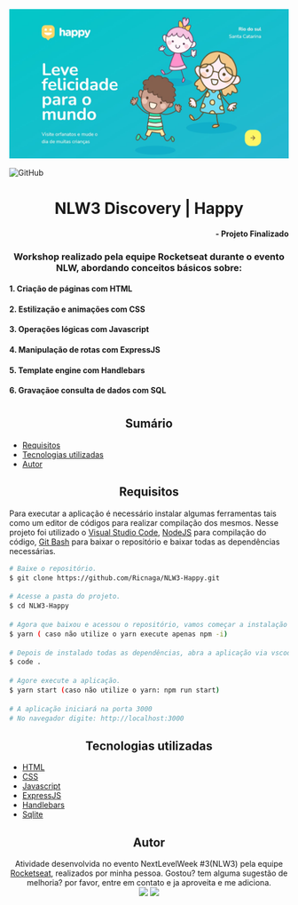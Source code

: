 <img src="img1.jpg" alt="Capa"/>

![GitHub](https://img.shields.io/github/license/Ricnaga/NLW3-Happy)
# <div align="center"> NLW3 Discovery | Happy </div>
#### <div align="right">- Projeto Finalizado <div>

### <div align="center"> Workshop realizado pela equipe Rocketseat durante o evento NLW, abordando conceitos básicos sobre: </div>

#### 1. Criação de páginas com HTML
#### 2. Estilização e animações com CSS
#### 3. Operações lógicas com Javascript
#### 4. Manipulação de rotas com ExpressJS
#### 5. Template engine com Handlebars
#### 6. Gravaçãoe consulta de dados com SQL

#

## <div align="center"> Sumário </div>
<!--ts-->
   - [Requisitos](#<div-align="center">Requisitos</div>)
   - [Tecnologias utilizadas](#<div-align="center">Tecnologias-utilizadas</div>)
   - [Autor](#<div-align="center">Autor</div>)
<!--te-->

## <div align="center">Requisitos</div>
Para executar a aplicação é necessário instalar algumas ferramentas tais como um editor de códigos para realizar compilação dos mesmos. Nesse projeto foi utilizado o [Visual Studio Code](https://code.visualstudio.com/), [NodeJS](https://nodejs.org/en/) para compilação do código, [Git Bash](https://gitforwindows.org/) para baixar o repositório e baixar todas as dependências necessárias. 

```bash
# Baixe o repositório.
$ git clone https://github.com/Ricnaga/NLW3-Happy.git

# Acesse a pasta do projeto.
$ cd NLW3-Happy

# Agora que baixou e acessou o repositório, vamos começar a instalação das dependências.
$ yarn ( caso não utilize o yarn execute apenas npm -i)

# Depois de instalado todas as dependências, abra a aplicação via vscode
$ code .

# Agore execute a aplicação.
$ yarn start (caso não utilize o yarn: npm run start)

# A aplicação iniciará na porta 3000 
# No navegador digite: http://localhost:3000
```

##  <div align="center">Tecnologias utilizadas</div>
- [HTML](https://www.w3.org/HTML)
- [CSS](https://www.w3.org/Style/CSS/)
- [Javascript](https://developer.mozilla.org/pt-BR/docs/Web/JavaScript)
- [ExpressJS](https://expressjs.com/pt-br/starter/installing.html)
- [Handlebars](https://handlebarsjs.com/)
- [Sqlite](https://www.nodenpm.com/sqlite-async/package.html)


## <div align="center">Autor</div>
<div align="center">Atividade desenvolvida no evento NextLevelWeek #3(NLW3) pela equipe <a href="https://rocketseat.com.br/">Rocketseat</a>, realizados por minha pessoa.
Gostou? tem alguma sugestão de melhoria? por favor, entre em contato e ja aproveita e me adiciona.<br>
<a href="https://www.linkedin.com/in/ricardo-nagatomy-56553254"><img src="https://img.shields.io/badge/-RicardoNaga-blue?style=flat-square&logo=Linkedin&logoColor=white"></a>
<a href="https://app.rocketseat.com.br/me/ricardo-nagatomy-08130"><img src="https://img.shields.io/badge/-Rocketseat-000?style=flat-square&logo=&logoColor=white"></a>
</div>
